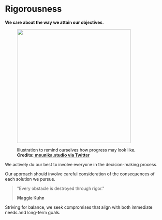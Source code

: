 # Rigorousness

**We care about the way we attain our objectives.**

<figure><img src="https://pbs.twimg.com/media/FaQ42sUaQAAh5Ox?format=jpg&#x26;name=large" alt="" width="375"><figcaption><p>Illustration to remind ourselves how progress may look like.<br><strong>Credits:</strong><a href="https://x.com/mounika_2000/status/1559433894356602880"> <strong>mounika.studio via Twitter</strong></a></p></figcaption></figure>

We actively do our best to involve everyone in the decision-making process.

Our approach should involve careful consideration of the consequences of each solution we pursue.

> "Every obstacle is destroyed through rigor."
>
> **Maggie Kuhn**

Striving for balance, we seek compromises that align with both immediate needs and long-term goals.

